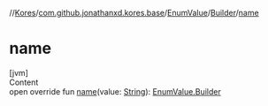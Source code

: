 //[Kores](../../../index.md)/[com.github.jonathanxd.kores.base](../../index.md)/[EnumValue](../index.md)/[Builder](index.md)/[name](name.md)



# name  
[jvm]  
Content  
open override fun [name](name.md)(value: [String](https://kotlinlang.org/api/latest/jvm/stdlib/kotlin/-string/index.html)): [EnumValue.Builder](index.md)  



